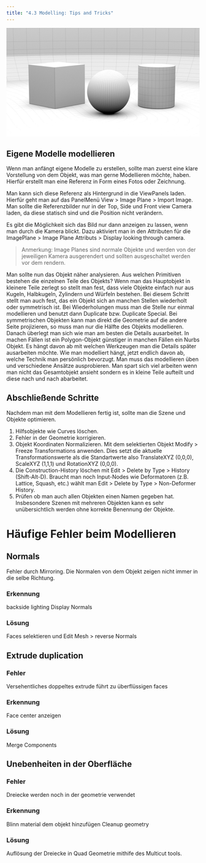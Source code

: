 ```yaml
---
title: "4.3 Modelling: Tips and Tricks"
---
```


![](/04c_modelling-anmerkungen/images/modelling-title.jpg)

## Eigene Modelle modellieren

Wenn man anfängt eigene Modelle zu erstellen, sollte man zuerst eine klare Vorstellung von dem Objekt, was man gerne Modellieren möchte, haben.
Hierfür erstellt man eine Referenz in Form eines Fotos oder Zeichnung.

Man kann sich diese Referenz als Hintergrund in die ViewPanels laden.
Hierfür geht man auf das PanelMenü <span class="menu">View > Image Plane > Import Image</span>.
Man sollte die Referenzbilder nur in der Top, Side und Front view Camera laden, da diese statisch sind und die Position nicht verändern.

Es gibt die Möglichkeit sich das Bild nur dann anzeigen zu lassen, wenn man durch die Kamera blickt. Dazu aktiviert man in den Attributen für die <span class="menu">ImagePlane > Image Plane Attributs > Display looking through camera</span>.

> Anmerkung: Image Planes sind normale Objekte und werden von der jeweiligen Kamera ausgerendert und sollten ausgeschaltet werden vor dem rendern.

Man sollte nun das Objekt näher analysieren.
Aus welchen Primitiven bestehen die einzelnen Teile des Objekts?
Wenn man das Hauptobjekt in kleinere Teile zerlegt so stellt man fest, dass viele Objekte einfach nur aus Kugeln, Halbkugeln, Zylindern und Würfeln bestehen. Bei diesem Schritt stellt man auch fest, das ein Objekt sich an manchen Stellen wiederholt oder symmetrisch ist.
Bei Wiederholungen muss man die Stelle nur einmal modellieren und benutzt dann Duplicate bzw. Duplicate Special. Bei symmetrischen Objekten kann man direkt die Geometrie auf die andere Seite projizieren, so muss man nur die Hälfte des Objekts modellieren.
Danach überlegt man sich wie man am besten die Details ausarbeitet.
In machen Fällen ist ein Polygon-Objekt günstiger in manchen Fällen ein Nurbs Objekt.
Es hängt davon ab mit welchen Werkzeugen man die Details später ausarbeiten möchte.
Wie man modelliert hängt, jetzt endlich davon ab, welche Technik man persönlich bevorzugt.
Man muss das modellieren üben und verschiedene Ansätze ausprobieren.
Man spart sich viel arbeiten wenn man nicht das Gesamtobjekt ansieht sondern es in kleine Teile aufteilt und diese nach und nach abarbeitet.

## Abschließende Schritte

Nachdem man mit dem Modellieren fertig ist, sollte man die Szene und Objekte optimieren.

1. Hilfsobjekte wie Curves löschen.
2. Fehler in der Geometrie korrigieren.
3. Objekt Koordinaten Normalizieren. Mit dem selektierten Objekt <span class="menu">Modify > Freeze Transformations</span> anwenden. Dies setzt die aktuelle Transformationswerte als die Standartwerte also TranslateXYZ (0,0,0), ScaleXYZ (1,1,1) und RotationXYZ (0,0,0).
4. Die Construction-History löschen mit <span class="menu">Edit > Delete by Type > History</span> (<span class="shortcut">Shift-Alt-D</span>).
   Braucht man noch Input-Nodes wie Deformatoren (z.B. Lattice, Squash, etc.) wählt man <span class="menu">Edit > Delete by Type > Non-Deformer History</span>.
5. Prüfen ob man auch allen Objekten einen Namen gegeben hat.
   Insbesondere Szenen mit mehreren Objekten kann es sehr unübersichtlich werden ohne korrekte Benennung der Objekte.

# Häufige Fehler beim Modellieren

## Normals

Fehler durch Mirroring.
Die Normalen von dem Objekt zeigen nicht immer in die selbe Richtung.

### Erkennung

backside lighting
Display Normals

### Lösung

Faces selektieren und Edit Mesh > reverse Normals

## Extrude duplication

### Fehler

Versehentliches doppeltes extrude führt zu überflüssigen faces

### Erkennung

Face center anzeigen

### Lösung

Merge Components

## Unebenheiten in der Oberfläche

### Fehler

Dreiecke werden noch in der geometrie verwendet

### Erkennung

Blinn material dem objekt hinzufügen
Cleanup geometry

### Lösung

Auflösung der Dreiecke in Quad Geometrie mithife des Multicut tools.
